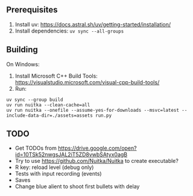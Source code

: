 ## Prerequisites

1) Install uv: https://docs.astral.sh/uv/getting-started/installation/
2) Install dependencies: `uv sync --all-groups`

## Building
On Windows:

1. Install Microsoft C++ Build Tools: https://visualstudio.microsoft.com/visual-cpp-build-tools/
2. Run:
```
uv sync --group build
uv run nuitka --clean-cache=all
uv run nuitka --onefile --assume-yes-for-downloads --msvc=latest --include-data-dir=./assets=assets run.py
```

## TODO
* Get TODOs from https://drive.google.com/open?id=10TSk52nwgsJAL2iT5ZD8vwbSAtyx0agB
* Try to use https://github.com/Nuitka/Nuitka to create executable?
* R key: reload level (debug only)
* Tests with input recording (events)
* Saves
* Change blue alient to shoot first bullets with delay
